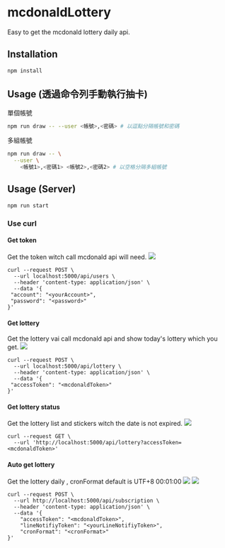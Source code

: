 # mcdonaldLottery

Easy to get the mcdonald lottery daily api.

## Installation
```
npm install
```

## Usage (透過命令列手動執行抽卡)

單個帳號

```bash
npm run draw -- --user <帳號>,<密碼> # 以逗點分隔帳號和密碼
```

多組帳號

```bash
npm run draw -- \
  --user \
    <帳號1>,<密碼1> <帳號2>,<密碼2> # 以空格分隔多組帳號
```

## Usage (Server)
```
npm run start
```

### Use curl
#### Get token
Get the token witch call mcdonald api will need.
![](https://i.imgur.com/iOjMO9I.png)
```
curl --request POST \
  --url localhost:5000/api/users \
  --header 'content-type: application/json' \
  --data '{
 "account": "<yourAccount>",
 "password": "<password>"
}'
```

#### Get lottery
Get the lottery vai call mcdonald api and show today's lottery which you get.
![](https://i.imgur.com/PDyHc8e.png)
```
curl --request POST \
  --url localhost:5000/api/lottery \
  --header 'content-type: application/json' \
  --data '{
 "accessToken": "<mcdonaldToken>"
}'
```

#### Get lottery status
Get the lottery list and stickers witch the date is not expired.
![](https://i.imgur.com/QSxerRE.png)
```
curl --request GET \
  --url 'http://localhost:5000/api/lottery?accessToken=<mcdonaldToken>'
```

#### Auto get lottery
Get the lottery daily , cronFormat default is UTF+8 00:01:00
![](https://i.imgur.com/7hVzp86.png)
![](https://i.imgur.com/2BD9J8e.png)
```
curl --request POST \
  --url http://localhost:5000/api/subscription \
  --header 'content-type: application/json' \
  --data '{
	"accessToken": "<mcdonaldToken>",
	"lineNotifiyToken": "<yourLineNotifiyToken>",
	"cronFormat": "<cronFormat>"
}'
```
